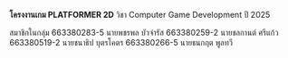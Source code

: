 **โครงงานเกม PLATFORMER 2D**
วิชา Computer Game Development ปี 2025

สมาชิกในกลุ่ม
663380283-5 นายพชรพล บัวจำรัส
663380259-2 นายชลกานต์ ศรีแก้ว
663380519-2 นายชนาธิป บุตรโคตร
663380266-5 นายธนกฤต พูลทวี

